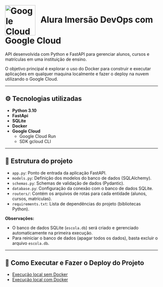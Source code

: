 <h1>
  <img src="https://cloud.google.com/_static/cloud/images/social-icon-google-cloud-1200-630.png" alt="Google Cloud Icon" width="100" style="vertical-align:middle; margin-right:10px;" />
  Alura Imersão DevOps com Google Cloud
</h1>

API desenvolvida com Python e FastAPI para gerenciar alunos, cursos e matrículas em uma instituição de ensino. 

O objetivo principal é explorar o uso do Docker para construir e executar aplicações em qualquer maquina localmente e fazer o deploy na nuvem utilizando o Google Cloud.

---

## ⚙️ Tecnologias utilizadas

- **Python 3.10**
- **FastApi**
- **SQLite**
- **Docker**
- **Google Cloud**
  - Google Cloud Run
  - SDK gcloud CLI

---

## 📂 Estrutura do projeto

- `app.py`: Ponto de entrada da aplicação FastAPI.
- `models.py`: Definição dos modelos do banco de dados (SQLAlchemy).
- `schemas.py`: Schemas de validação de dados (Pydantic).
- `database.py`: Configuração da conexão com o banco de dados SQLite.
- `routers/`: Contém os arquivos de rotas para cada entidade (alunos, cursos, matrículas).
- `requirements.txt`: Lista de dependências do projeto (bibliotecas Python).

**Observações:**

- O banco de dados SQLite (`escola.db`) será criado e gerenciado automaticamente na primeira execução.
- Para reiniciar o banco de dados (apagar todos os dados), basta excluir o arquivo `escola.db`.

---

## 🚀 Como Executar e Fazer o Deploy do Projeto

- [Execução local sem Docker](docs/README-NO-DOCKER.md)
- [Execução local com Docker](docs/README-DOCKER.md)






